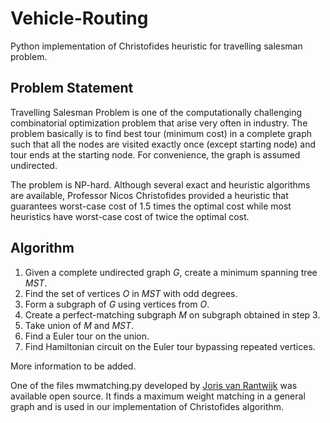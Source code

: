 # Vehicle-Routing
Python implementation of Christofides heuristic for travelling salesman problem.

## Problem Statement
Travelling Salesman Problem is one of the computationally challenging combinatorial optimization problem that arise very often in industry.
The problem basically is to find best tour (minimum cost) in a complete graph such that all the nodes are visited exactly once (except starting node) and tour ends at the starting node.
For convenience, the graph is assumed undirected.

The problem is NP-hard. Although several exact and heuristic algorithms are available, Professor Nicos Christofides provided a heuristic that guarantees worst-case cost of 1.5 times the optimal cost while most heuristics have worst-case cost of twice the optimal cost.

## Algorithm
1. Given a complete undirected graph _G_, create a minimum spanning tree _MST_.
2. Find the set of vertices _O_ in _MST_ with odd degrees.
3. Form a subgraph of _G_ using vertices from _O_.
4. Create a perfect-matching subgraph _M_ on subgraph obtained in step 3.
5. Take union of _M_ and _MST_.
6. Find a Euler tour on the union.
7. Find Hamiltonian circuit on the Euler tour bypassing repeated vertices.

More information to be added. 

One of the files mwmatching.py developed by [Joris van Rantwijk](http://jorisvr.nl/article/maximum-matching) was available open source. It finds a maximum weight matching in a general graph and is used in our implementation of Christofides algorithm.
